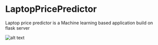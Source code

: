# LaptopPricePredictor
Laptop price predictor is a Machine learning based application build on flask server

![alt text](https://github.com/dineshpiyasamara/LaptopPricePredictor/blob/master/Capture.PNG?raw=true)
